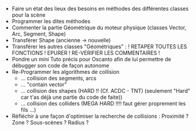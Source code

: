   * Faire un état des lieux des besoins en méthodes des différentes classes pour la scène
  * Programmer les dites méthodes
  * Commenter la partie Géométrique du moteur physique (classes Vector, Arc, Segment, Shape)
  * Transférer Shape (ancienne -> nouvelle)
  * Transférer les autres classes "Géométriques" : ! RETAPER TOUTES LES FONCTIONS ! EPURER ! RE-VERIFIER LES COMMENTAIRES !
  * Pondre un mini Tuto précis pour Oscanto afin de lui permettre de débugger son code de façon autonome
  * Re-Programmer les algorithmes de collision
    * ... collision des segments, arcs
    * ... "contain vector"
    * ... collision des shapes (HARD !! (Cf. ACDC - TNT) (seulement "Hard" car t'as déjà une partie du code de faite))
    * ... collision des colliders (MEGA HARD !!!! faut gérer proprement les fils ...)
  * Réfléchir à une façon d'optimiser la recherche de collisions : Proximité ? Zone ? Sous-scènes ? Radius ?
